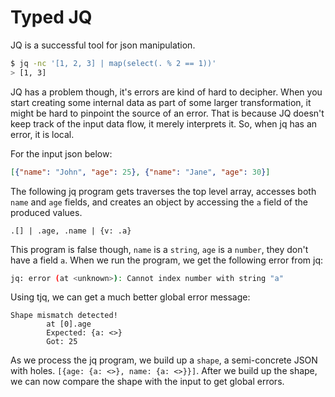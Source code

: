 # Typed JQ

JQ is a successful tool for json manipulation.

```bash
$ jq -nc '[1, 2, 3] | map(select(. % 2 == 1))'
> [1, 3]
```

JQ has a problem though, it's errors are kind of hard to decipher. When you start creating some
internal data as part of some larger transformation, it might be hard to pinpoint the source
of an error. That is because JQ doesn't keep track of the input data flow, it merely interprets it.
So, when jq has an error, it is local.

For the input json below:

```json
[{"name": "John", "age": 25}, {"name": "Jane", "age": 30}]
```

The following jq program gets traverses the top level array, accesses both `name` and `age` fields,
and creates an object by accessing the `a` field of the produced values.

```jq
.[] | .age, .name | {v: .a}
```

This program is false though, `name` is a `string`, `age` is a `number`, they don't have a field `a`.
When we run the program, we get the following error from jq:

```bash
jq: error (at <unknown>): Cannot index number with string "a"
```

Using tjq, we can get a much better global error message:

```text
Shape mismatch detected!
        at [0].age
        Expected: {a: <>}
        Got: 25
```

As we process the jq program, we build up a `shape`, a semi-concrete JSON with holes.
`[{age: {a: <>}, name: {a: <>}}]`. After we build up the shape, we can now compare the
shape with the input to get global errors.
